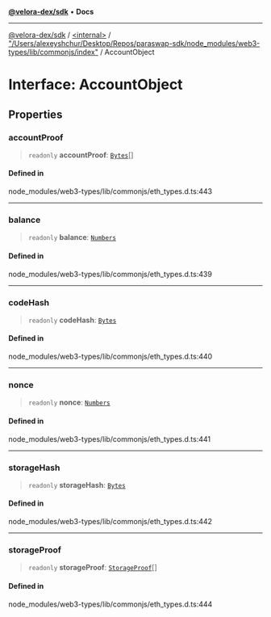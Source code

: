 [**@velora-dex/sdk**](../../../../README.md) • **Docs**

***

[@velora-dex/sdk](../../../../globals.md) / [\<internal\>](../../../README.md) / ["/Users/alexeyshchur/Desktop/Repos/paraswap-sdk/node\_modules/web3-types/lib/commonjs/index"](../README.md) / AccountObject

# Interface: AccountObject

## Properties

### accountProof

> `readonly` **accountProof**: [`Bytes`](../../../type-aliases/Bytes.md)[]

#### Defined in

node\_modules/web3-types/lib/commonjs/eth\_types.d.ts:443

***

### balance

> `readonly` **balance**: [`Numbers`](../../../type-aliases/Numbers.md)

#### Defined in

node\_modules/web3-types/lib/commonjs/eth\_types.d.ts:439

***

### codeHash

> `readonly` **codeHash**: [`Bytes`](../../../type-aliases/Bytes.md)

#### Defined in

node\_modules/web3-types/lib/commonjs/eth\_types.d.ts:440

***

### nonce

> `readonly` **nonce**: [`Numbers`](../../../type-aliases/Numbers.md)

#### Defined in

node\_modules/web3-types/lib/commonjs/eth\_types.d.ts:441

***

### storageHash

> `readonly` **storageHash**: [`Bytes`](../../../type-aliases/Bytes.md)

#### Defined in

node\_modules/web3-types/lib/commonjs/eth\_types.d.ts:442

***

### storageProof

> `readonly` **storageProof**: [`StorageProof`](StorageProof.md)[]

#### Defined in

node\_modules/web3-types/lib/commonjs/eth\_types.d.ts:444
